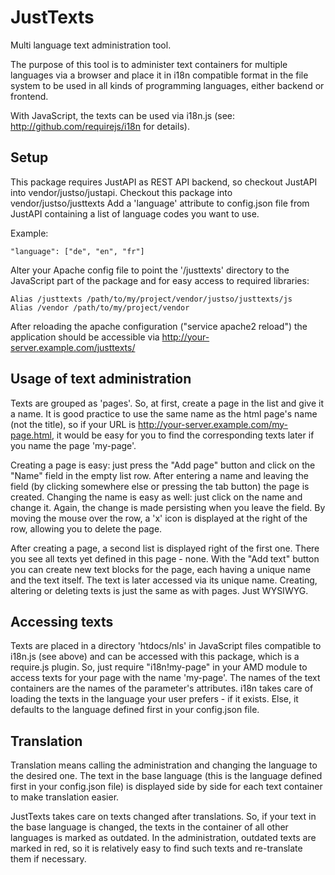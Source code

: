 # JustTexts

Multi language text administration tool.

The purpose of this tool is to administer text containers for multiple languages via a browser and place it in i18n
compatible format in the file system to be used in all kinds of programming languages, either backend or frontend.

With JavaScript, the texts can be used via i18n.js (see: http://github.com/requirejs/i18n for details).

## Setup

This package requires JustAPI as REST API backend, so checkout JustAPI into vendor/justso/justapi.
Checkout this package into vendor/justso/justtexts
Add a 'language' attribute to config.json file from JustAPI containing a list of language codes you want to use.

Example:

```
"language": ["de", "en", "fr"]
```

Alter your Apache config file to point the '/justtexts' directory to the JavaScript part of the package and for easy
access to required libraries:

```
Alias /justtexts /path/to/my/project/vendor/justso/justtexts/js
Alias /vendor /path/to/my/project/vendor
```

After reloading the apache configuration ("service apache2 reload") the application should be accessible via
http://your-server.example.com/justtexts/

## Usage of text administration

Texts are grouped as 'pages'. So, at first, create a page in the list and give it a name. It is good practice to use
the same name as the html page's name (not the title), so if your URL is http://your-server.example.com/my-page.html, it
would be easy for you to find the corresponding texts later if you name the page 'my-page'.

Creating a page is easy: just press the "Add page" button and click on the "Name" field in the empty list row. After
entering a name and leaving the field (by clicking somewhere else or pressing the tab button) the page is created.
Changing the name is easy as well: just click on the name and change it. Again, the change is made persisting when you
leave the field. By moving the mouse over the row, a 'x' icon is displayed at the right of the row, allowing you to
delete the page.

After creating a page, a second list is displayed right of the first one. There you see all texts yet defined in this
page - none. With the "Add text" button you can create new text blocks for the page, each having a unique name and the
text itself. The text is later accessed via its unique name. Creating, altering or deleting texts is just the same as
with pages. Just WYSIWYG.

## Accessing texts

Texts are placed in a directory 'htdocs/nls' in JavaScript files compatible to i18n.js (see above) and can be accessed
with this package, which is a require.js plugin. So, just require "i18n!my-page" in your AMD module to access texts for
your page with the name 'my-page'. The names of the text containers are the names of the parameter's attributes. i18n
takes care of loading the texts in the language your user prefers - if it exists. Else, it defaults to the language
defined first in your config.json file.

## Translation

Translation means calling the administration and changing the language to the desired one. The text in the base language
(this is the language defined first in your config.json file) is displayed side by side for each text container to make
translation easier.

JustTexts takes care on texts changed after translations. So, if your text in the base language is changed, the texts in
the container of all other languages is marked as outdated. In the administration, outdated texts are marked in red, so
it is relatively easy to find such texts and re-translate them if necessary.
